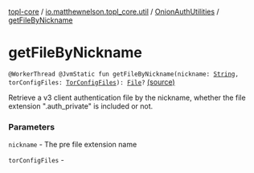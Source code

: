 [topl-core](../../index.md) / [io.matthewnelson.topl_core.util](../index.md) / [OnionAuthUtilities](index.md) / [getFileByNickname](./get-file-by-nickname.md)

# getFileByNickname

`@WorkerThread @JvmStatic fun getFileByNickname(nickname: `[`String`](https://kotlinlang.org/api/latest/jvm/stdlib/kotlin/-string/index.html)`, torConfigFiles: `[`TorConfigFiles`](../../..//topl-core-base/io.matthewnelson.topl_core_base/-tor-config-files/index.md)`): `[`File`](https://docs.oracle.com/javase/6/docs/api/java/io/File.html)`?` [(source)](https://github.com/05nelsonm/TorOnionProxyLibrary-Android/blob/master/topl-core/src/main/java/io/matthewnelson/topl_core/util/OnionAuthUtilities.kt#L302)

Retrieve a v3 client authentication file by the nickname, whether the file
extension ".auth_private" is included or not.

### Parameters

`nickname` - The pre file extension name

`torConfigFiles` - 